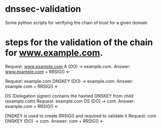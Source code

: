 # dnssec-validation
Some python scripts for verifying the chain of trust for a given domain


# steps for the validation of the chain for www.example.com.

Request: www.example.com A (DO) -> example.com.
Answer:  www.example.com <A> + RRSIG(<A>) <- 
   
Request: example.com DNSKEY (DO) -> example.com.
Answer:  example.com <DNSKEY> + RRSIG(<DNSKEY>) <-

DS (Delegation signer) contains the hashed DNSKEY from child (example.com)
Request: example.com DS (DO) -> com.
Answer:  example.com <DS> + RRSIG(<DS>) <-

DNSKEY is used to create RRSIG(<DS>) and required to validate it
Request: com DNSKEY (DO) -> com.
Answer:  com <DNSKEY> + RRSIG(<DNSKEY>) <-
